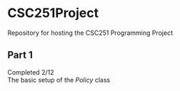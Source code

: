 #  CSC251Project
 Repository for hosting the CSC251 Programming Project
 
## Part 1
 Completed 2/12 \
 The basic setup of the *Policy* class
